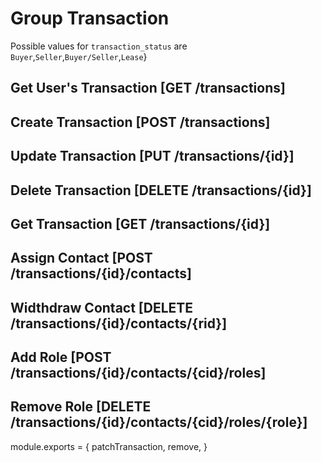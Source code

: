 # Group Transaction

Possible values for `transaction_status` are `Buyer`,`Seller`,`Buyer/Seller`,`Lease`}

## Get User's Transaction [GET /transactions]
<!-- include(tests/transaction/getUserTransaction.md) -->

## Create Transaction [POST /transactions]
<!-- include(tests/transaction/create.md) -->

## Update Transaction [PUT /transactions/{id}]
<!-- include(tests/transaction/patchTransaction.md) -->

## Delete Transaction [DELETE /transactions/{id}]
<!-- include(tests/transaction/remove.md) -->

## Get Transaction [GET /transactions/{id}]
<!-- include(tests/transaction/getTransaction.md) -->

## Assign Contact [POST /transactions/{id}/contacts]
<!-- include(tests/transaction/assign.md) -->

## Widthdraw Contact [DELETE /transactions/{id}/contacts/{rid}]
<!-- include(tests/transaction/assign.md) -->

## Add Role [POST /transactions/{id}/contacts/{cid}/roles]
<!-- include(tests/transaction/addRole.md) -->

## Remove Role [DELETE /transactions/{id}/contacts/{cid}/roles/{role}]
<!-- include(tests/transaction/removeRole.md) -->

module.exports = {
  patchTransaction,
  remove,
}
